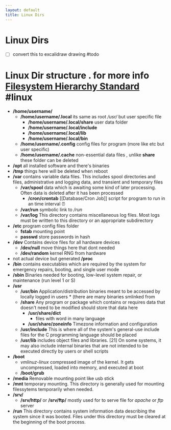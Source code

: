 ```yaml
---
layout: default
title: Linux Dirs
---
```

# Linux Dirs
- [ ] convert this to excalidraw drawing #todo 

# Linux Dir structure . for more info [Filesystem Hierarchy Standard](https://refspecs.linuxfoundation.org/FHS_3.0/fhs/index.html) #linux
- **/home/username/**
   - **/home/username/.local** its same as root */usr/* but user specific file
      - **/home/username/.local/share** user data folder
      - **/home/username/.local/include**
      - **/home/username/.local/lib**
      - **/home/username/.local/bin**
   - **/home/username/.config** config files for program (more like etc but user specific)
   - **/home/username/.cache** non-essential data files , unlike **share** these folder can be deleted
- **/opt** all installed software and there's binaries
- **/tmp** things here will be deleted when reboot
- **/var** contains variable data files. This includes spool directories and files, administrative and logging data, and transient and temporary files
   - **/var/spool** data which is awaiting some kind of later processing. Often data is deleted after it has been processed
      - **/cron/crontab** [[Database/Cron Job]] script for program to run in an time interval ⏰
   - **/var/run** symbolic link to */run*
   - **/var/log** This directory contains miscellaneous log files. Most logs must be written to this directory or an appropriate subdirectory
- **/etc** program config files folder
   - **fstab** mounting point
   - **passwd** store passwords in hash
- **/dev** Contains device files for all hardware devices
   - **/dev/null** move things here that dont needed
   - **/dev/random** kernel RNG from hardware
- not actual device but generated **/proc**
- **/bin** contains executables which are required by the system for emergency repairs, booting, and single user mode
- **/sbin** Binaries needed for booting, low-level system repair, or maintenance (run level 1 or S)
- **/usr**
   - **/usr/bin** Application/distribution binaries meant to be accessed by locally logged in users * (there are many binaries smlinked from
   - **/share** Any program or package which contains or requires data that doesn't need to be modified should store that data here
      - **/usr/share/dict**
         - files with word in many language
      - **/usr/share/zoneinfo** Timezone information and configuration
   - **/usr/include** This is where all of the system's general-use include files for the C programming language should be placed
   - **/usr/lib** includes object files and libraries. [21] On some systems, it may also include internal binaries that are not intended to be executed directly by users or shell scripts
- **/boot**
   - *vmlinuz-linux* compressed image of the kernel. It gets uncompressed, loaded into memory, and executed at boot
   - **/boot/grub**
- **/media** Removable mounting point like usb stick
- **/mnt** temporary mounting. This directory is generally used for mounting filessytems temporarily when needed.
- **/srv/**
   - **/srv/http/** or **/srv/ftp/** mostly used for to serve file for *apache* or *ftp* server
- **/run** This directory contains system information data describing the system since it was booted. Files under this directory must be cleared at the beginning of the boot process.